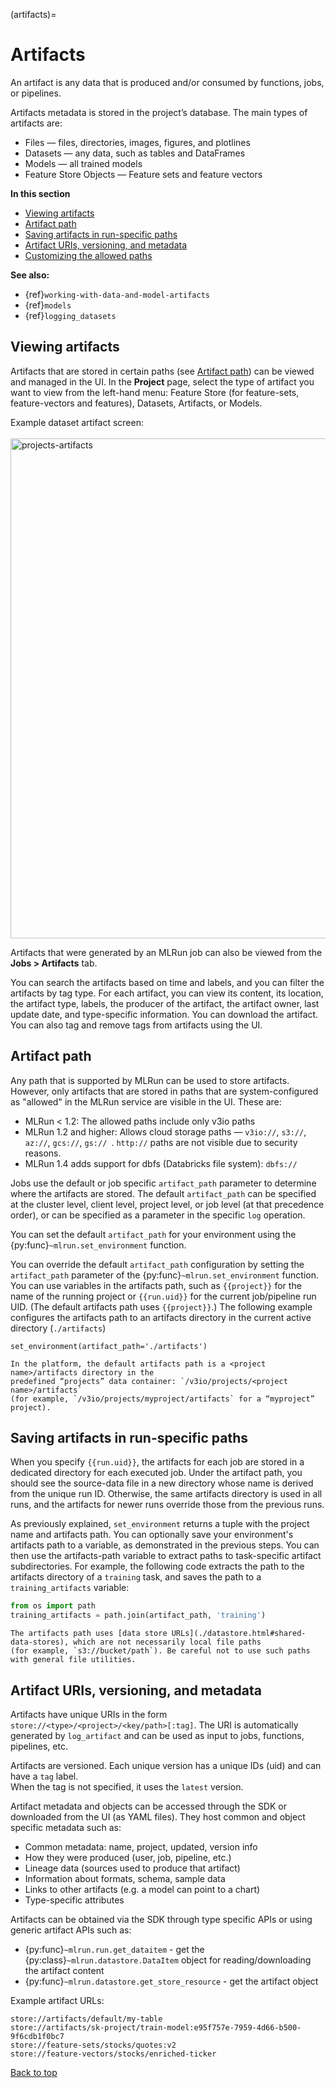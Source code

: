 (artifacts)=
# Artifacts

An artifact is any data that is produced and/or consumed by functions, jobs, or pipelines. 

Artifacts metadata is stored in the project’s database. The main types of artifacts are:

- Files — files, directories, images, figures, and plotlines
- Datasets — any data, such as tables and DataFrames
- Models — all trained models
- Feature Store Objects — Feature sets and feature vectors

**In this section**
- [Viewing artifacts](#viewing-artifacts)
- [Artifact path](#artifact-path)
- [Saving artifacts in run-specific paths](#saving-artifacts-in-run-specific-paths)
- [Artifact URIs, versioning, and metadata](#artifact-uris-versioning-and-metadata)
- [Customizing the allowed paths](#customizing-the-allowed-paths)

**See also:**
- {ref}`working-with-data-and-model-artifacts`
- {ref}`models`
- {ref}`logging_datasets`

## Viewing artifacts

Artifacts that are stored in certain paths (see [Artifact path](#artifact-path)) can be viewed and managed in the UI. 
In the **Project** page, select the type of artifact you want to view from the left-hand menu: 
Feature Store (for feature-sets, feature-vectors and features), Datasets, Artifacts, or Models.

Example dataset artifact screen:
<br><br>
<img src="../_static/images/dataset_artifact.png" alt="projects-artifacts" width="800"/>

Artifacts that were generated by an MLRun job can also be viewed from the **Jobs > Artifacts** tab.

You can search the artifacts based on time and labels, and you can filter the artifacts by tag type.
For each artifact, you can view its content, its location, the artifact type, labels, 
the producer of the artifact, the artifact owner, last update date, and type-specific information.
You can download the artifact. You can also tag and remove tags from artifacts using the UI.


## Artifact path

Any path that is supported by MLRun can be used to store artifacts. However, only artifacts that are stored in paths that are 
system-configured as "allowed" in the MLRun service are visible in the UI. These are:
- MLRun < 1.2: The allowed paths include only v3io paths
- MLRun 1.2 and higher: Allows cloud storage paths &mdash; `v3io://`, `s3://`, `az://`, `gcs://`, `gs:// `. `http://` paths are not visible
 due to security reasons.
- MLRun 1.4 adds support for  dbfs (Databricks file system): `dbfs://`

Jobs use the default or job specific `artifact_path` parameter to determine where the artifacts are stored.
The default `artifact_path` can be specified at the cluster level, client level, project level, or job level 
(at that precedence order), or can be specified as a parameter in the specific `log` operation.

You can set the default `artifact_path` for your environment using the {py:func}`~mlrun.set_environment` function.

You can override the default `artifact_path` configuration by setting the `artifact_path` parameter of 
the {py:func}`~mlrun.set_environment` function. You can use variables in the artifacts path, 
such as `{{project}}` for the name of the running project or `{{run.uid}}` for the current job/pipeline run UID. 
(The default artifacts path uses `{{project}}`.) The following example configures the artifacts path to an 
artifacts directory in the current active directory (`./artifacts`)

    set_environment(artifact_path='./artifacts')

```{admonition} For Iguazio MLOps Platform users
In the platform, the default artifacts path is a <project name>/artifacts directory in the 
predefined “projects” data container: `/v3io/projects/<project name>/artifacts`
(for example, `/v3io/projects/myproject/artifacts` for a “myproject” project).
```

## Saving artifacts in run-specific paths
When you specify `{{run.uid}}`, the artifacts for each job are stored in a dedicated directory for each executed job.
Under the artifact path, you should see the source-data file in a new directory whose name is derived from the unique run ID.
Otherwise, the same artifacts directory is used in all runs, and the artifacts for newer runs override those from the previous runs.

As previously explained, `set_environment` returns a tuple with the project name and artifacts path.
You can optionally save your environment's artifacts path to a variable, as demonstrated in the previous steps.
You can then use the artifacts-path variable to extract paths to task-specific artifact subdirectories.
For example, the following code extracts the path to the artifacts directory of a `training` task, and saves the path 
to a `training_artifacts` variable:

```python
from os import path
training_artifacts = path.join(artifact_path, 'training')
```

```{admonition} Note
The artifacts path uses [data store URLs](./datastore.html#shared-data-stores), which are not necessarily local file paths 
(for example, `s3://bucket/path`). Be careful not to use such paths with general file utilities.
```

## Artifact URIs, versioning, and metadata

Artifacts have unique URIs in the form `store://<type>/<project>/<key/path>[:tag]`. 
The URI is automatically generated by `log_artifact` and can be used as input to jobs, functions, pipelines, etc.

Artifacts are versioned. Each unique version has a unique IDs (uid) and can have a `tag` label.  
When the tag is not specified, it uses the `latest` version. 

Artifact metadata and objects can be accessed through the SDK or downloaded from the UI (as YAML files). 
They host common and object specific metadata such as:

* Common metadata: name, project, updated, version info
* How they were produced (user, job, pipeline, etc.)
* Lineage data (sources used to produce that artifact)
* Information about formats, schema, sample data 
* Links to other artifacts (e.g. a model can point to a chart)
* Type-specific attributes

Artifacts can be obtained via the SDK through type specific APIs or using generic artifact APIs such as:
* {py:func}`~mlrun.run.get_dataitem` - get the {py:class}`~mlrun.datastore.DataItem` object for reading/downloading the artifact content
* {py:func}`~mlrun.datastore.get_store_resource` - get the artifact object

Example artifact URLs:

    store://artifacts/default/my-table
    store://artifacts/sk-project/train-model:e95f757e-7959-4d66-b500-9f6cdb1f0bc7
    store://feature-sets/stocks/quotes:v2
    store://feature-vectors/stocks/enriched-ticker
    

<!-- ## Dataset artifacts moved to data coll and prep, model and plot artifacts to working-with-data-and-model-artifacts -->


[Back to top](#top)